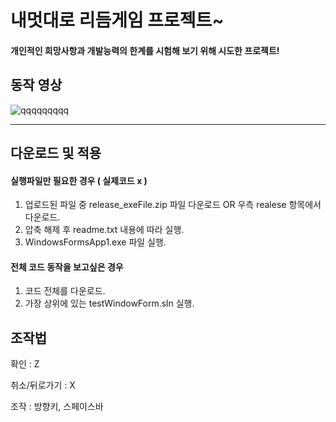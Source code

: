 # 내멋대로 리듬게임 프로젝트~

#### 개인적인 희망사항과 개발능력의 한계를 시험해 보기 위해 시도한 프로젝트!



## 동작 영상
![qqqqqqqqq](https://github.com/don72-s/RhythemGame_Test/assets/66211881/c540e6b6-e038-492d-b13c-8b2938daa268)


---
## 다운로드 및 적용

#### 실행파일만 필요한 경우 ( 실제코드 x )
1. 업로드된 파일 중 release_exeFile.zip 파일 다운로드 OR 우측 realese 항목에서 다운로드.
2. 압축 해제 후 readme.txt 내용에 따라 실행.
3. WindowsFormsApp1.exe 파일 실행.
   
#### 전체 코드 동작을 보고싶은 경우
1. 코드 전체를 다운로드.
2. 가장 상위에 있는 testWindowForm.sln 실행.

## 조작법
확인 : Z

취소/뒤로가기 : X

조작 : 방향키, 스페이스바

